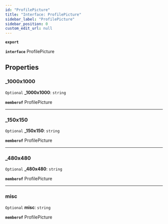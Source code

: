 ```yaml
---
id: "ProfilePicture"
title: "Interface: ProfilePicture"
sidebar_label: "ProfilePicture"
sidebar_position: 0
custom_edit_url: null
---
```


**`export`**

**`interface`** ProfilePicture

## Properties

### \_1000x1000

 `Optional` **\_1000x1000**: `string`

**`memberof`** ProfilePicture

___

### \_150x150

 `Optional` **\_150x150**: `string`

**`memberof`** ProfilePicture

___

### \_480x480

 `Optional` **\_480x480**: `string`

**`memberof`** ProfilePicture

___

### misc

 `Optional` **misc**: `string`

**`memberof`** ProfilePicture
